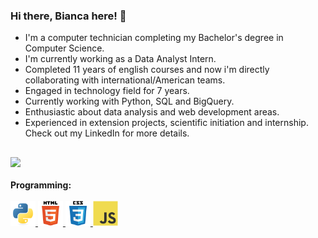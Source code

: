 ### Hi there, Bianca here! 👋

- I'm a computer technician completing my Bachelor's degree in Computer Science.
- I'm currently working as a Data Analyst Intern.
- Completed 11 years of english courses and now i'm directly collaborating with international/American teams.
- Engaged in technology field for 7 years.
- Currently working with Python, SQL and BigQuery.
- Enthusiastic about data analysis and web development areas.
- Experienced in extension projects, scientific initiation and internship. Check out my LinkedIn for more details.
  
##
<div> 
  <a href="https://www.linkedin.com/in/bianca-pastos/" target="_blank"><img src="https://img.shields.io/badge/LinkedIn-0077B5?style=for-the-badge&logo=linkedin&logoColor=white" target="_blank"></a>
</div>
<br />
<div>
  <strong>Programming: </strong>
  <br /> <br />
  <a href="https://www.python.org/" target="_blank" rel="noreferrer">
    <img src="https://raw.githubusercontent.com/devicons/devicon/master/icons/python/python-original.svg" alt="python" width="40" height="40"/>
  </a>
  <a href="https://www.w3.org/html/" target="_blank" rel="noreferrer">
    <img src="https://raw.githubusercontent.com/devicons/devicon/master/icons/html5/html5-original-wordmark.svg" alt="html5" width="40" height="40"/>
  </a>
  <a href="https://www.w3schools.com/css/" target="_blank" rel="noreferrer">
    <img src="https://raw.githubusercontent.com/devicons/devicon/master/icons/css3/css3-original-wordmark.svg" alt="css3" width="40" height="40"/>
  </a>
  <a href="https://developer.mozilla.org/en-US/docs/Web/JavaScript" target="_blank" rel="noreferrer">
    <img src="https://raw.githubusercontent.com/devicons/devicon/master/icons/javascript/javascript-original.svg" alt="javascript" width="40" height="40"/>
  </a>
</div>
<br />
